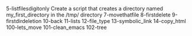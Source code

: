 5-listfilesdigitonly
Create a script that creates a directory named my_first_directory in the /tmp/ directory
7-movethatfile
8-firstdelete
9-firstdirdeletion
10-back
11-lists
12-file_type
13-symbolic_link
14-copy_html
100-lets_move
101-clean_emacs
102-tree
